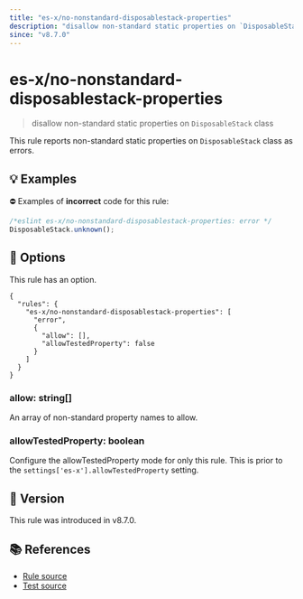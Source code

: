 ```yaml
---
title: "es-x/no-nonstandard-disposablestack-properties"
description: "disallow non-standard static properties on `DisposableStack` class"
since: "v8.7.0"
---
```


# es-x/no-nonstandard-disposablestack-properties
> disallow non-standard static properties on `DisposableStack` class

This rule reports non-standard static properties on `DisposableStack` class as errors.

## 💡 Examples

⛔ Examples of **incorrect** code for this rule:

<eslint-playground type="bad">

```js
/*eslint es-x/no-nonstandard-disposablestack-properties: error */
DisposableStack.unknown();
```

</eslint-playground>

## 🔧 Options

This rule has an option.

```jsonc
{
  "rules": {
    "es-x/no-nonstandard-disposablestack-properties": [
      "error",
      {
        "allow": [],
        "allowTestedProperty": false
      }
    ]
  }
}
```

### allow: string[]

An array of non-standard property names to allow.

### allowTestedProperty: boolean

Configure the allowTestedProperty mode for only this rule.
This is prior to the `settings['es-x'].allowTestedProperty` setting.

## 🚀 Version

This rule was introduced in v8.7.0.

## 📚 References

- [Rule source](https://github.com/eslint-community/eslint-plugin-es-x/blob/master/lib/rules/no-nonstandard-disposablestack-properties.js)
- [Test source](https://github.com/eslint-community/eslint-plugin-es-x/blob/master/tests/lib/rules/no-nonstandard-disposablestack-properties.js)
